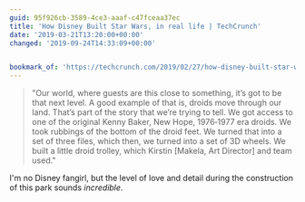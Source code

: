 ```yaml
---
guid: 95f926cb-3589-4ce3-aaaf-c47fceaa37ec
title: 'How Disney Built Star Wars, in real life | TechCrunch'
date: '2019-03-21T13:20:00+00:00'
changed: '2019-09-24T14:33:09+00:00'


bookmark_of: 'https://techcrunch.com/2019/02/27/how-disney-built-star-wars-in-real-life/'
---
```


> "Our world, where guests are this close to something, it’s got to be that next level. A good example of that is, droids move through our land. That’s part of the story that we’re trying to tell. We got access to one of the original Kenny Baker, New Hope, 1976‑1977 era droids. We took rubbings of the bottom of the droid feet. We turned that into a set of three files, which then, we turned into a set of 3D wheels. We built a little droid trolley, which Kirstin [Makela, Art Director] and team used."

I'm no Disney fangirl, but the level of love and detail during the construction of this park sounds _incredible_. 
